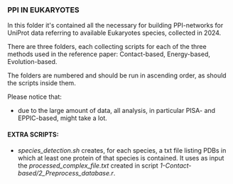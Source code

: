 ### PPI IN EUKARYOTES

In this folder it's contained all the necessary for building PPI-networks for UniProt data referring to available Eukaryotes species, collected in 2024.

There are three folders, each collecting scripts for each of the three methods used in the reference paper: Contact-based, Energy-based, Evolution-based.

The folders are numbered and should be run in ascending order, as should the scripts inside them.

Please notice that:

+ due to the large amount of data, all analysis, in particular PISA- and EPPIC-based, might take a lot.

#### **EXTRA SCRIPTS:**
+ *species_detection.sh* creates, for each species, a txt file listing PDBs in which at least one protein of that species is contained. It uses as input the *processed_complex_file.txt* created in script *1-Contact-based/2_Preprocess_database.r*.
